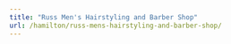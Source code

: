 ```yaml
---
title: "Russ Men's Hairstyling and Barber Shop"
url: /hamilton/russ-mens-hairstyling-and-barber-shop/
---
```

